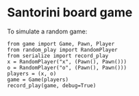 # Santorini board game

To simulate a random game:

    from game import Game, Pawn, Player
    from random_play import RandomPlayer
    from serialize import record_play
    x = RandomPlayer("x", (Pawn(), Pawn()))
    o = RandomPlayer("o", (Pawn(), Pawn()))
    players = (x, o)
    game = Game(players)
    record_play(game, debug=True)
